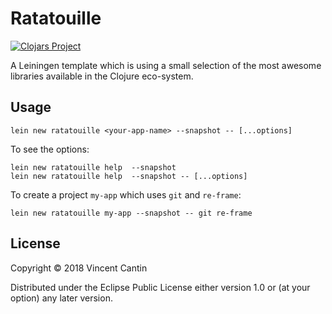 # Ratatouille

[![Clojars Project](http://clojars.org/ratatouille/lein-template/latest-version.svg)](http://clojars.org/ratatouille/lein-template)

A Leiningen template which is using a small selection of the most awesome libraries available in the Clojure eco-system.

## Usage

```shell
lein new ratatouille <your-app-name> --snapshot -- [...options]
```

To see the options:

```shell
lein new ratatouille help  --snapshot
lein new ratatouille help  --snapshot -- [...options]
```

To create a project `my-app` which uses `git` and `re-frame`:

```shell
lein new ratatouille my-app --snapshot -- git re-frame
```

## License

Copyright © 2018 Vincent Cantin

Distributed under the Eclipse Public License either version 1.0 or (at
your option) any later version.
